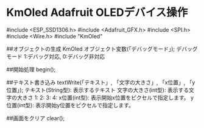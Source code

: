 # KmOled Adafruit OLEDデバイス操作

  #include <ESP_SSD1306.h>
  #include <Adafruit_GFX.h>
  #include <SPI.h>
  #include <Wire.h>
  #include "KmOled"

##オブジェクトの生成
  KmOled オブジェクト変数(「デバッグモード」);
    デバッグモード 1:デバッグ対応, 0:デバッグ非対応

##開始処理
  begin();

##テキスト書き込み
  textWrite(「テキスト」, 「文字の大きさ」, 「x位置」, 「y位置」);
    テキスト(String型):  表示するテキスト
    文字の大きさ(int型): 表示する文字の大きさ
      1:
      2:
      3:
      4:
    x位置(int型):        表示開始x位置をピクセルで指定します。
    y位置(int型):        表示開始y位置をピクセルで指定します。

##画面をクリア
  clear();

